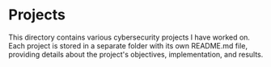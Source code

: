 # Projects
This directory contains various cybersecurity projects I have worked on. Each project is stored in a separate folder with its own README.md file, providing details about the project's objectives, implementation, and results.
